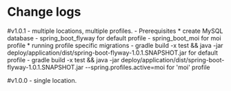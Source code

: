 # Change logs

#v1.0.1
	- multiple locations, multiple profiles.
	- Prerequisites
		* create MySQL database
			- spring_boot_flyway for default profile
			- spring_boot_moi for moi profile
		* running profile specific migrations
			- gradle build -x test && java -jar deploy/application/dist/spring-boot-flyway-1.0.1.SNAPSHOT.jar for default profile
			- gradle build -x test && java -jar deploy/application/dist/spring-boot-flyway-1.0.1.SNAPSHOT.jar --spring.profiles.active=moi for 'moi' profile
	
#v1.0.0
	- single location.